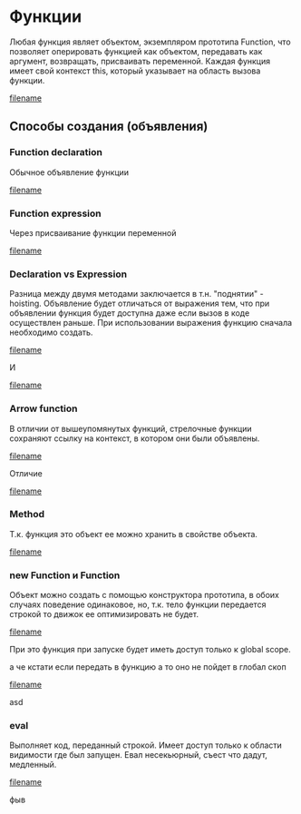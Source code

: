 # Функции
Любая функция являет объектом, экземпляром прототипа Function, что позволяет оперировать функцией как объектом, передавать как аргумент, возвращать, присваивать переменной. 
Каждая функция имеет свой контекст this, который указывает на область вызова функции.

[filename](declaration.js ':include :type=code :fragment=isObject')

## Способы создания (объявления)

### Function declaration

Обычное объявление функции

[filename](declaration.js ':include :type=code :fragment=functionDeclar')

### Function expression

Через присваивание функции переменной

[filename](declaration.js ':include :type=code :fragment=functionExpress')

### Declaration vs Expression

Разница между двумя методами заключается в т.н. "поднятии" - hoisting. Объявление будет отличаться от выражения тем, что при объявлении функция будет доступна даже если вызов в коде осуществлен раньше. При использовании выражения функцию сначала необходимо создать.

[filename](declaration.js ':include :type=code :fragment=functionDeclarationHoisting')

И 

[filename](declaration.js ':include :type=code :fragment=functionExpressionHoisting')

### Arrow function
В отличии от вышеупомянутых функций, стрелочные функции сохраняют ссылку на контекст, в котором они были объявлены.

[filename](declaration.js ':include :type=code :fragment=functionArrow')

Отличие

[filename](declaration.js ':include :type=code :fragment=functionArrowContext')

### Method
Т.к. функция это объект ее можно хранить в свойстве объекта.

[filename](declaration.js ':include :type=code :fragment=functionMethod')

### new Function и Function
Объект можно создать с помощью конструктора прототипа, в обоих случаях поведение одинаковое, но, т.к. тело функции передается строкой то движок ее оптимизировать не будет.

[filename](declaration.js ':include :type=code :fragment=functionProt')

При это функция при запуске будет иметь доступ только к global scope.

  а че кстати если передать в функцию а то оно не пойдет в глобал скоп

[filename](declaration.js ':include :type=code :fragment=functionProtScope')

asd

### eval
Выполняет код, переданный строкой. Имеет доступ только к области видимости где был запущен. Евал несекьюрный, съест что дадут, медленный.

[filename](declaration.js ':include :type=code :fragment=functionEval')

фыв






